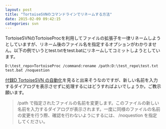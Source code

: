 ```yaml
---
layout: post
title: "TortoiseSVNのコマンドラインでリネームする方法"
date: 2015-02-09 09:42:15
categories: svn
---
```

<p>TortoiseSVNのTortoiseProcを利用してファイルの拡張子を一律リネームしようとしていますが、リネーム後のファイル名を指定するオプションがわかりません。以下の例でいうとtest.txtをtest.batにリネームしてコミットしようとしています。</p>

<pre><code>D:\test_repo&gt;TortoiseProc /command:rename /path:D:\test_repo\test.txt test.bat /noquestion  
</code></pre>

<p><a href="http://tortoisesvn.net/docs/release/TortoiseSVN_ja/tsvn-automation.html#tsvn-automation-basics" rel="nofollow">付録D TortoiseSVN の自動化</a>を見ると出来そうなのですが、新しい名前を入力するダイアログを表示させずに処理するにはどうすればよいでしょうか。ご教示願います。</p>

<blockquote>
  <p>/path で指定されたファイルの名前を変更します。このファイルの新しい名前を入力するダイアログが表示されます。一度に同様のファイルの名前の変更を行う際、確認を行わないようにするには、 /noquestion を指定してください。</p>
</blockquote>
